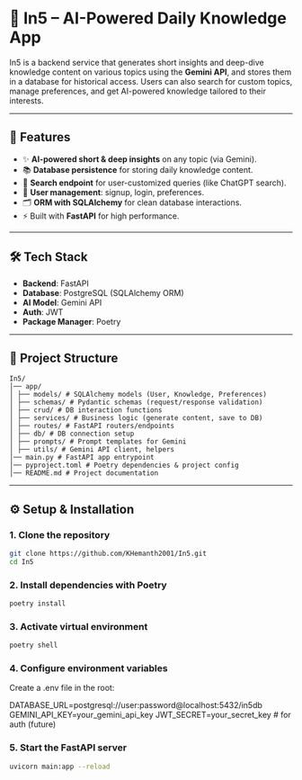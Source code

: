 # 📘 In5 – AI-Powered Daily Knowledge App  

In5 is a backend service that generates short insights and deep-dive knowledge content on various topics using the **Gemini API**, and stores them in a database for historical access. Users can also search for custom topics, manage preferences, and get AI-powered knowledge tailored to their interests.  

---

## 🚀 Features  
- ✨ **AI-powered short & deep insights** on any topic (via Gemini).  
- 📚 **Database persistence** for storing daily knowledge content.  
- 🔎 **Search endpoint** for user-customized queries (like ChatGPT search).  
- 👤 **User management**: signup, login, preferences.  
- 🗂️ **ORM with SQLAlchemy** for clean database interactions.  
- ⚡ Built with **FastAPI** for high performance.  

---

## 🛠️ Tech Stack  
- **Backend**: FastAPI  
- **Database**: PostgreSQL (SQLAlchemy ORM)  
- **AI Model**: Gemini API  
- **Auth**: JWT 
- **Package Manager**: Poetry  

---

## 📂 Project Structure  
```
In5/
│── app/
│ ├── models/ # SQLAlchemy models (User, Knowledge, Preferences)
│ ├── schemas/ # Pydantic schemas (request/response validation)
│ ├── crud/ # DB interaction functions
│ ├── services/ # Business logic (generate content, save to DB)
│ ├── routes/ # FastAPI routers/endpoints
│ ├── db/ # DB connection setup
│ ├── prompts/ # Prompt templates for Gemini
│ ├── utils/ # Gemini API client, helpers
│── main.py # FastAPI app entrypoint
│── pyproject.toml # Poetry dependencies & project config
│── README.md # Project documentation
```


---

## ⚙️ Setup & Installation  

### 1. Clone the repository
```bash
git clone https://github.com/KHemanth2001/In5.git
cd In5
```  

### 2. Install dependencies with Poetry
```bash
poetry install
```

### 3. Activate virtual environment
```bash
poetry shell
```

### 4. Configure environment variables

Create a .env file in the root:

DATABASE_URL=postgresql://user:password@localhost:5432/in5db
GEMINI_API_KEY=your_gemini_api_key
JWT_SECRET=your_secret_key   # for auth (future)

### 5. Start the FastAPI server
```bash
uvicorn main:app --reload
```




